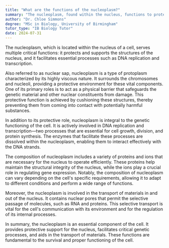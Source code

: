 ```yaml
---
title: "What are the functions of the nucleoplasm?"
summary: "The nucleoplasm, found within the nucleus, functions to protect and support the nucleus' structures and facilitate processes like DNA replication and transcription."
author: "Dr. Chloe Simmons"
degree: "MSc in Biology, University of Birmingham"
tutor_type: "IB Biology Tutor"
date: 2024-07-31
---
```


The nucleoplasm, which is located within the nucleus of a cell, serves multiple critical functions: it protects and supports the structures of the nucleus, and it facilitates essential processes such as DNA replication and transcription.

Also referred to as nuclear sap, nucleoplasm is a type of protoplasm characterized by its highly viscous nature. It surrounds the chromosomes and nucleoli, providing a protective environment for these vital components. One of its primary roles is to act as a physical barrier that safeguards the genetic material and other nuclear constituents from damage. This protective function is achieved by cushioning these structures, thereby preventing them from coming into contact with potentially harmful substances.

In addition to its protective role, nucleoplasm is integral to the genetic functioning of the cell. It is actively involved in DNA replication and transcription—two processes that are essential for cell growth, division, and protein synthesis. The enzymes that facilitate these processes are dissolved within the nucleoplasm, enabling them to interact effectively with the DNA strands.

The composition of nucleoplasm includes a variety of proteins and ions that are necessary for the nucleus to operate efficiently. These proteins help maintain the structural integrity of the nucleus, while the ions play a crucial role in regulating gene expression. Notably, the composition of nucleoplasm can vary depending on the cell's specific requirements, allowing it to adapt to different conditions and perform a wide range of functions.

Moreover, the nucleoplasm is involved in the transport of materials in and out of the nucleus. It contains nuclear pores that permit the selective passage of molecules, such as RNA and proteins. This selective transport is vital for the cell's communication with its environment and for the regulation of its internal processes.

In summary, the nucleoplasm is an essential component of the cell. It provides protective support for the nucleus, facilitates critical genetic processes, and aids in the transport of materials. These functions are fundamental to the survival and proper functioning of the cell.
    